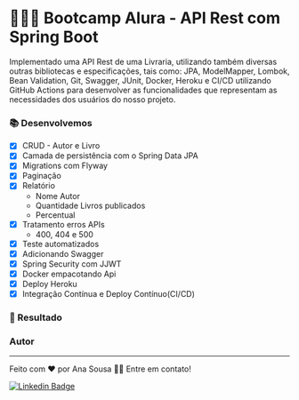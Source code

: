 #  👩🏻‍💻 Bootcamp Alura - API Rest com Spring Boot

<p>Implementado uma API Rest de uma Livraria, utilizando também diversas outras bibliotecas e especificações, tais como: JPA, ModelMapper, Lombok, Bean Validation, 
Git, Swagger, JUnit, Docker, Heroku e CI/CD utilizando GitHub Actions para desenvolver as funcionalidades que representam as necessidades dos usuários do nosso projeto.

### 📚 Desenvolvemos
- [x] CRUD - Autor e Livro
- [x] Camada de persistência com o Spring Data JPA
- [x] Migrations com Flyway
- [x] Paginação 
- [x] Relatório 
  - Nome Autor
  - Quantidade Livros publicados
  - Percentual
- [x] Tratamento erros APIs
  - 400, 404 e 500
- [x] Teste automatizados
- [x] Adicionando Swagger
- [x] Spring Security com JJWT
- [x] Docker empacotando Api
- [x] Deploy Heroku
- [x] Integração Contínua e Deploy Contínuo(CI/CD) 
 
### 🚀 Resultado




### Autor
---
Feito com ❤️ por Ana Sousa 👋🏽 Entre em contato!

[![Linkedin Badge](https://img.shields.io/badge/-Ana-blue?style=flat-square&logo=Linkedin&logoColor=white&link=https://www.linkedin.com/in/ana-sousa-1841a6104/)](https://www.linkedin.com/in/ana-sousa-1841a6104/)

